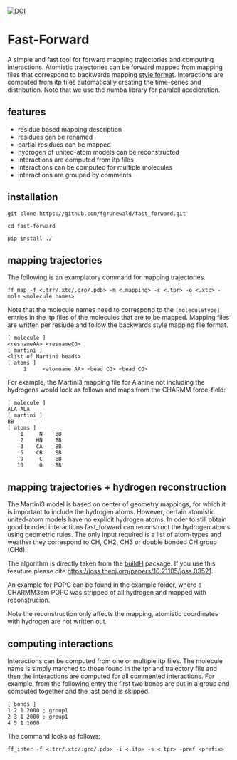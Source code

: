 [![DOI](https://zenodo.org/badge/327071500.svg)](https://zenodo.org/badge/latestdoi/327071500)

# Fast-Forward

A simple and fast tool for forward mapping trajectories and
computing interactions. Atomistic trajectories can be forward
mapped from mapping files that correspond to backwards mapping
[style format](http://cgmartini.nl/index.php/2021-martini-online-workshop/tutorials/566-4-backward). Interactions are computed from itp files
automatically creating the time-series and distribution. Note
that we use the numba library for paralell acceleration.

## features
- residue based mapping description
- residues can be renamed
- partial residues can be mapped
- hydrogen of united-atom models can be reconstructed
- interactions are computed from itp files
- interactions can be computed for multiple molecules
- interactions are grouped by comments

## installation
```
git clone https://github.com/fgrunewald/fast_forward.git

cd fast-forward

pip install ./
```
## mapping trajectories
The following is an examplatory command for mapping trajectories.
```
ff_map -f <.trr/.xtc/.gro/.pdb> -m <.mapping> -s <.tpr> -o <.xtc> -mols <molecule names>
```
Note that the molecule names need to correspond to the `[moleculetype]` entries in the itp
files of the molecules that are to be mapped. Mapping files are written per resiude and 
follow the backwards style mapping file format.
```
[ molecule ]
<resnameAA> <resnameCG>
[ martini ]
<list of Martini beads>
[ atoms ]
     1     <atomname AA> <bead CG> <bead CG>
```
For example, the Martini3 mapping file for Alanine not including the
hydrogens would look as follows and maps from the CHARMM force-field:
```
[ molecule ]
ALA ALA
[ martini ]
BB
[ atoms ]
    1     N    BB
    2    HN    BB
    3    CA    BB
    5    CB    BB
    9     C    BB
   10     O    BB
```
## mapping trajectories + hydrogen reconstruction
The Martini3 model is based on center of geometry mappings, for which
it is important to include the hydrogen atoms. However, certain atomistic
united-atom models have no explicit hydrogen atoms. In oder to still obtain
good bonded interactions fast_forward can reconstruct the hydrogen atoms
using geometric rules. The only input required is a list of atom-types and
weather they correspond to CH, CH2, CH3 or double bonded CH group (CHd).

The algorithm is directly taken from the [buildH](https://github.com/patrickfuchs/buildH) package.
If you use this feauture please cite https://joss.theoj.org/papers/10.21105/joss.03521. 

An example for POPC can be found in the example folder, where a CHARMM36m
POPC was stripped of all hydrogen and mapped with reconstrucion.

Note the reconstruction only affects the mapping, atomistic coordinates with
hydrogen are not written out.

## computing interactions
Interactions can be computed from one or multiple itp files. The molecule name
is simply matched to those found in the tpr and trajectory file and then the 
interactions are computed for all commented interactions. For example, from the
following entry the first two bonds are put in a group and computed together and
the last bond is skipped.
```
[ bonds ]
1 2 1 2000 ; group1
2 3 1 2000 ; group1
4 5 1 1000
```
The command looks as follows:
```
ff_inter -f <.trr/.xtc/.gro/.pdb> -i <.itp> -s <.tpr> -pref <prefix>
```
